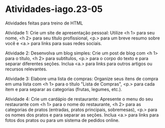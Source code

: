 # Atividades-iago.23-05
Atividades feitas para treino de HTML

Atividade 1:
Crie um site de apresentação pessoal:
Utilize <h 1> para seu nome, <h 2> para seu título profissional, <p.> para um breve resumo sobre você e <a.> para links para suas redes sociais.

Atividade 2:
Desenvolva um blog simples:
Crie um post de blog com <h 1> para o título, <h 2> para subtítulos, <p.> para o corpo do texto e <h r> para separar diferentes seções.
Inclua <a.> para links para outros artigos ou recursos relevantes.

Atividade 3:
Elabore uma lista de compras:
Organize seus itens de compra em uma lista com <h 1> para o título "Lista de Compras", <p.> para cada item e <h r> para separar as categorias (frutas, legumes, etc.).

Atividade 4:
Crie um cardápio de restaurante:
Apresente o menu do seu restaurante com <h 1> para o nome do restaurante, <h 2> para as categorias de pratos (entradas, pratos principais, sobremesas), <p.> para os nomes dos pratos e <h r> para separar as seções.
Inclua <a.> para links para fotos dos pratos ou para um sistema de pedidos online.
